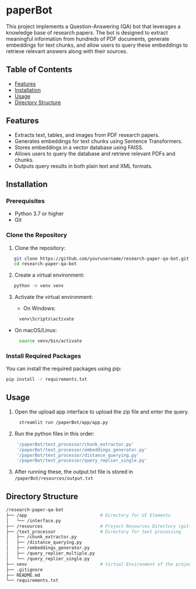 # paperBot

This project implements a Question-Answering (QA) bot that leverages a knowledge base of research papers. The bot is designed to extract meaningful information from hundreds of PDF documents, generate embeddings for text chunks, and allow users to query these embeddings to retrieve relevant answers along with their sources.

## Table of Contents

- [Features](#features)
- [Installation](#installation)
- [Usage](#usage)
- [Directory Structure](#directory-structure)

## Features

- Extracts text, tables, and images from PDF research papers.
- Generates embeddings for text chunks using Sentence Transformers.
- Stores embeddings in a vector database using FAISS.
- Allows users to query the database and retrieve relevant PDFs and chunks.
- Outputs query results in both plain text and XML formats.

## Installation

### Prerequisites

- Python 3.7 or higher
- Git

### Clone the Repository

1. Clone the repository:
   
```bash
   git clone https://github.com/yourusername/research-paper-qa-bot.git
   cd research-paper-qa-bot
```

2. Create a virtual environment:
   
```bash
   python -m venv venv
```

3. Activate the virtual environment:

   - On Windows:
     
```bash
     venv\Scripts\activate
```
   - On macOS/Linux:

```bash
     source venv/bin/activate
```

### Install Required Packages

You can install the required packages using pip:

```bash
pip install -r requirements.txt
```
## Usage

1. Open the upload app interface to upload the zip file and enter the query.
```bash
     streamlit run /paperBot/app/app.py
```

2. Run the python files in this order:
```bash
    '/paperBot/text_processor/chunk_extractor.py'
    '/paperBot/text_processor/embeddings_generator.py'
    '/paperBot/text_processor/distance_querying.py'
    '/paperBot/text_processor/query_replier_single.py'
```

3. After running these, the output.txt file is stored in `/paperBot/resources/output.txt`

## Directory Structure

```bash
/research-paper-qa-bot
├── /app                            # Directory for UI Elements
│   └── /interface.py               
├── /resources                      # Project Resources Directory (git-ignored)
├── /text_processor                 # Directory for text processing
│   ├── /chunk_extractor.py         
│   ├── /distance_querying.py
│   ├── /embeddings_generator.py
│   ├── /query_replier_multiple.py  
│   └── /query_replier_single.py    
├── venv                            # Virtual Environment of the project (git-ignored)
├── .gitignore                      
├── README.md                       
└── requirements.txt                
```
